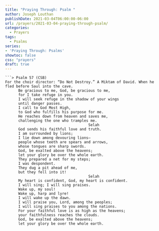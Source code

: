 ```yaml
---
title: "Praying Through: Psalm "
author: Joseph Louthan
publishDate: 2021-03-04T06:00:00-06:00
url: /prayers/2021-03-04-praying-through-psalm/
categories:
  - Prayers
tags:
  - Psalms
series:
- 'Praying Through: Psalms'
showtoc: false
css: "prayers"
draft: true
---
```

<div style="font-variant: small-caps;">

</div>

```text
```> Psalm 57 (CSB)
For the choir director: “Do Not Destroy.” A Miktam of David. When he fled before Saul into the cave.
      Be gracious to me, God, be gracious to me, 
      for I take refuge in you. 
      I will seek refuge in the shadow of your wings 
      until danger passes. 
      I call to God Most High, 
      to God who fulfills his purpose for me. 
      He reaches down from heaven and saves me, 
      challenging the one who tramples me. 
                                      Selah 
      God sends his faithful love and truth. 
      I am surrounded by lions; 
      I lie down among devouring lions—
      people whose teeth are spears and arrows, 
      whose tongues are sharp swords. 
      God, be exalted above the heavens; 
      let your glory be over the whole earth. 
      They prepared a net for my steps; 
      I was despondent. 
      They dug a pit ahead of me, 
      but they fell into it! 
                                      Selah
      My heart is confident, God, my heart is confident. 
      I will sing; I will sing praises. 
      Wake up, my soul! 
      Wake up, harp and lyre! 
      I will wake up the dawn. 
      I will praise you, Lord, among the peoples; 
      I will sing praises to you among the nations. 
      For your faithful love is as high as the heavens; 
      your faithfulness reaches the clouds. 
      God, be exalted above the heavens; 
      let your glory be over the whole earth.
